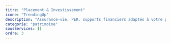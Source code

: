 ```yaml
---
titre: "Placement & Investissement"
icone: "TrendingUp"
description: "Assurance-vie, PER, supports financiers adaptés à votre profil de risque."
categorie: "patrimoine"
sousServices: []
ordre: 3
---
```

